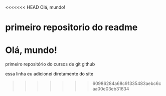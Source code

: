 <<<<<<< HEAD
Olá, mundo!

primeiro repositorio do readme
=======
# Olá, mundo!
primeiro repositório do cursos de git github

essa linha eu adicionei diretamente do site
>>>>>>> 60986284a68c91335483aebc6caa00e03eb31634
